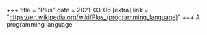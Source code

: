 +++
title = "Plus"
date = 2021-03-06
[extra]
link = "https://en.wikipedia.org/wiki/Plus_(programming_language)"
+++
A programming language

